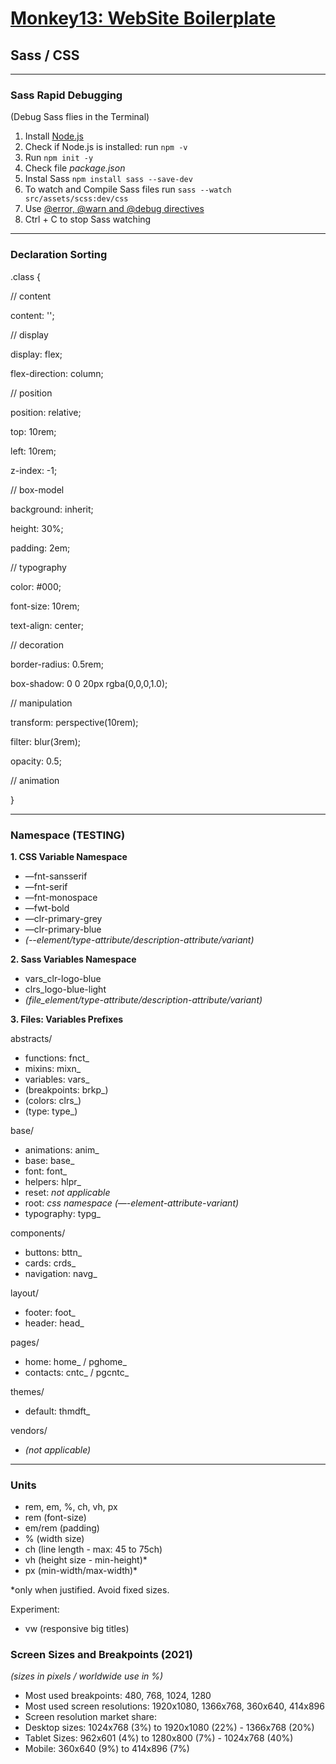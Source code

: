 # [Monkey13: WebSite Boilerplate](https://monkey13.studio)

## Sass / CSS

---

### Sass Rapid Debugging

(Debug Sass flies in the Terminal)

1. Install [Node.js](https://nodejs.org)
2. Check if Node.js is installed: run `npm -v`
3. Run `npm init -y`
4. Check file _package.json_
5. Instal Sass `npm install sass --save-dev`
6. To watch and Compile Sass files run `sass --watch src/assets/scss:dev/css`
7. Use [@error, @warn and @debug directives](https://www.sitepoint.com/using-sass-error-warn-and-debug-directives/)
8. Ctrl + C to stop Sass watching

---

### Declaration Sorting

.class {

// content

content: '';

// display

display: flex;

flex-direction: column;

// position

position: relative;

top: 10rem;

left: 10rem;

z-index: -1;

// box-model

background: inherit;

height: 30%;

padding: 2em;

// typography

color: #000;

font-size: 10rem;

text-align: center;

// decoration

border-radius: 0.5rem;

box-shadow: 0 0 20px rgba(0,0,0,1.0);

// manipulation

transform: perspective(10rem);

filter: blur(3rem);

opacity: 0.5;

// animation

}

---

### Namespace (TESTING)

**1. CSS Variable Namespace**

- —fnt-sansserif
- —fnt-serif
- —fnt-monospace
- —fwt-bold
- —clr-primary-grey
- —clr-primary-blue
- _(--element/type-attribute/description-attribute/variant)_

**2. Sass Variables Namespace**

- vars_clr-logo-blue
- clrs_logo-blue-light
- _(file_element/type-attribute/description-attribute/variant)_

**3. Files: Variables Prefixes**

abstracts/

- functions: fnct\_
- mixins: mixn\_
- variables: vars\_
- (breakpoints: brkp\_)
- (colors: clrs\_)
- (type: type\_)

base/

- animations: anim\_
- base: base\_
- font: font\_
- helpers: hlpr\_
- reset: _not applicable_
- root: _css namespace (—-element-attribute-variant)_
- typography: typg\_

components/

- buttons: bttn\_
- cards: crds\_
- navigation: navg\_

layout/

- footer: foot\_
- header: head\_

pages/

- home: home\_ / pghome\_
- contacts: cntc\_ / pgcntc\_

themes/

- default: thmdft\_

vendors/

- _(not applicable)_

---

### Units

- rem, em, %, ch, vh, px
- rem (font-size)
- em/rem (padding)
- % (width size)
- ch (line length - max: 45 to 75ch)
- vh (height size - min-height)\*
- px (min-width/max-width)\*

\*only when justified. Avoid fixed sizes.

Experiment:

- vw (responsive big titles)

### Screen Sizes and Breakpoints (2021)

_(sizes in pixels / worldwide use in %)_

- Most used breakpoints: 480, 768, 1024, 1280
- Most used screen resolutions: 1920x1080, 1366x768, 360x640, 414x896
- Screen resolution market share:
- Desktop sizes: 1024x768 (3%) to 1920x1080 (22%) - 1366x768 (20%)
- Tablet Sizes: 962x601 (4%) to 1280x800 (7%) - 1024x768 (40%)
- Mobile: 360x640 (9%) to 414x896 (7%)
